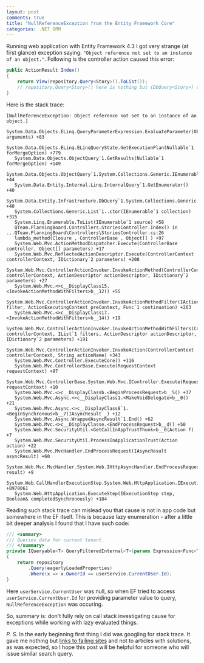 ```yaml
---
layout: post
comments: true
title: "NullReferenceException from the Entity Framework Core"
categories: .NET ORM
---
```


Running web application with Entity Framework 4.3 I got very strange (at first glance) exception saying: `"Object reference not set to an instance of an object."`. Following is the controller action caused this error:

```csharp
public ActionResult Index()
{
    return View(repository.Query<Story>().ToList());
    // repository.Query<Story>() here is nothing but (DbQuery<Story>) context.Stories
}
```

Here is the stack trace:

```
[NullReferenceException: Object reference not set to an instance of an object.]
   System.Data.Objects.ELinq.QueryParameterExpression.EvaluateParameter(Object[] arguments) +83
   System.Data.Objects.ELinq.ELinqQueryState.GetExecutionPlan(Nullable`1 forMergeOption) +779
   System.Data.Objects.ObjectQuery`1.GetResults(Nullable`1 forMergeOption) +149
   System.Data.Objects.ObjectQuery`1.System.Collections.Generic.IEnumerable<T>.GetEnumerator() +44
   System.Data.Entity.Internal.Linq.InternalQuery`1.GetEnumerator() +40
   System.Data.Entity.Infrastructure.DbQuery`1.System.Collections.Generic.IEnumerable<TResult>.GetEnumerator() +40
   System.Collections.Generic.List`1..ctor(IEnumerable`1 collection) +315
   System.Linq.Enumerable.ToList(IEnumerable`1 source) +58
   QTeam.PlanningBoard.Controllers.StoriesController.Index() in ...QTeam.PlanningBoard\Controllers\StoriesController.cs:26
   lambda_method(Closure , ControllerBase , Object[] ) +97
   System.Web.Mvc.ActionMethodDispatcher.Execute(ControllerBase controller, Object[] parameters) +17
   System.Web.Mvc.ReflectedActionDescriptor.Execute(ControllerContext controllerContext, IDictionary`2 parameters) +208
   System.Web.Mvc.ControllerActionInvoker.InvokeActionMethod(ControllerContext controllerContext, ActionDescriptor actionDescriptor, IDictionary`2 parameters) +27
   System.Web.Mvc.<>c__DisplayClass15.<InvokeActionMethodWithFilters>b__12() +55
   System.Web.Mvc.ControllerActionInvoker.InvokeActionMethodFilter(IActionFilter filter, ActionExecutingContext preContext, Func`1 continuation) +263
   System.Web.Mvc.<>c__DisplayClass17.<InvokeActionMethodWithFilters>b__14() +19
   System.Web.Mvc.ControllerActionInvoker.InvokeActionMethodWithFilters(ControllerContext controllerContext, IList`1 filters, ActionDescriptor actionDescriptor, IDictionary`2 parameters) +191
   System.Web.Mvc.ControllerActionInvoker.InvokeAction(ControllerContext controllerContext, String actionName) +343
   System.Web.Mvc.Controller.ExecuteCore() +116
   System.Web.Mvc.ControllerBase.Execute(RequestContext requestContext) +97
   System.Web.Mvc.ControllerBase.System.Web.Mvc.IController.Execute(RequestContext requestContext) +10
   System.Web.Mvc.<>c__DisplayClassb.<BeginProcessRequest>b__5() +37
   System.Web.Mvc.Async.<>c__DisplayClass1.<MakeVoidDelegate>b__0() +21
   System.Web.Mvc.Async.<>c__DisplayClass8`1.<BeginSynchronous>b__7(IAsyncResult _) +12
   System.Web.Mvc.Async.WrappedAsyncResult`1.End() +62
   System.Web.Mvc.<>c__DisplayClasse.<EndProcessRequest>b__d() +50
   System.Web.Mvc.SecurityUtil.<GetCallInAppTrustThunk>b__0(Action f) +7
   System.Web.Mvc.SecurityUtil.ProcessInApplicationTrust(Action action) +22
   System.Web.Mvc.MvcHandler.EndProcessRequest(IAsyncResult asyncResult) +60
   System.Web.Mvc.MvcHandler.System.Web.IHttpAsyncHandler.EndProcessRequest(IAsyncResult result) +9
   System.Web.CallHandlerExecutionStep.System.Web.HttpApplication.IExecutionStep.Execute() +8970061
   System.Web.HttpApplication.ExecuteStep(IExecutionStep step, Boolean& completedSynchronously) +184
```

Reading such stack trace can mislead you that cause is not in app code but somewhere in the EF itself. This is because lazy enumeration - after a little bit deeper analysis I found that I have such code:

```csharp
/// <summary>
/// Queries data for current tenant.
/// </summary>
private IQueryable<T> QueryFilteredInternal<T>(params Expression<Func<T, object>>[] eagerlyLoadedProperties) where T : class, IIdentifiable, IOwned
{
    return repository
        .Query(eagerlyLoadedProperties)
        .Where(x => x.OwnerId == userService.CurrentUser.Id);
}
```

Here `userService.CurrentUser` was null, so when EF tried to access `userService.CurrentUser.Id` for providing parameter value to query, `NullReferenceException` was occuring. 

So, summary is: don't fully rely on call stack investigating cause for exceptions while working with lazy evaluated things.

*P. S.* In the early beginning first thing I did was googling for stack trace. It gave me nothing but [links to failing sites](https://www.google.com.ua/search?sugexp=chrome,mod=7&sourceid=chrome&ie=UTF-8&q=at+System.Data.Objects.ELinq.QueryParameterExpression.EvaluateParameter%28Object%5B%5D+arguments%29at+System.Data.Objects.ELinq.ELinqQueryState.GetExecutionPlan%28Nullable%601+forMergeOption%29at+System.Data.Objects.ObjectQuery%601.GetResults%28Nullable%601+forMergeOption%29at+System.Data.Objects.ObjectQuery%601.System.Collections.Generic.IEnumerable%3CT%3E.GetEnumerator%28%29at+System.Data.Entity.Internal.Linq.InternalQuery%601.GetEnumerator%28%29at+System.Data.Entity.Infrastructure.DbQuery%601.System.Collections.Generic.IEnumerable%3CTResult%3E.GetEnumerator%28%29at+System.Collections.Generic.List%601..ctor%28IEnumerable%601+collection%29at+System.Linq.Enumerable.ToList%5BTSource%5D%28IEnumerable%601+source%29) and not to articles with solutions, as was expected, so I hope this post will be helpful for someone who will issue similar search query.

